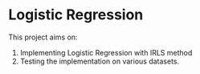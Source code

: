 # Logistic Regression

This project aims on:
1. Implementing Logistic Regression with IRLS method
2. Testing the implementation on various datasets.



